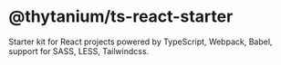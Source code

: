 # @thytanium/ts-react-starter

Starter kit for React projects powered by TypeScript, Webpack, Babel, support for SASS, LESS, Tailwindcss.
